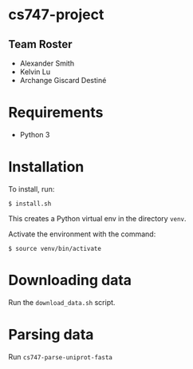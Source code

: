 # cs747-project

## Team Roster

- Alexander Smith
- Kelvin Lu
- Archange Giscard Destiné


# Requirements

- Python 3


# Installation

To install, run:

```shell
$ install.sh
```

This creates a Python virtual env in the directory `venv`.

Activate the environment with the command:

```shell
$ source venv/bin/activate
```


# Downloading data

Run the `download_data.sh` script.


# Parsing data

Run `cs747-parse-uniprot-fasta`
